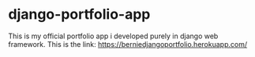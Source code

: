 # django-portfolio-app
This is my official portfolio app i developed purely in django web framework.
This is the link: https://berniedjangoportfolio.herokuapp.com/
